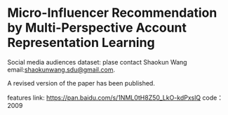 # Micro-Influencer Recommendation by Multi-Perspective Account Representation Learning
Social media audiences dataset: plase contact Shaokun Wang email:shaokunwang.sdu@gmail.com.

A revised version of the paper has been published.

features link: https://pan.baidu.com/s/1NML0tH8Z50_LkO-kdPxslQ 
code：2009

